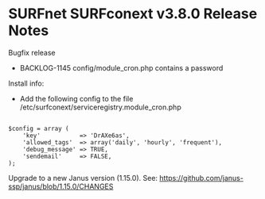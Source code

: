 # SURFnet SURFconext v3.8.0 Release Notes #

Bugfix release
* BACKLOG-1145 config/module_cron.php contains a password

Install info:
* Add the following config to the file /etc/surfconext/serviceregistry.module_cron.php

<code>
$config = array (
	'key'           => 'DrAXe6as',
	'allowed_tags'  => array('daily', 'hourly', 'frequent'),
	'debug_message' => TRUE,
	'sendemail'     => FALSE,
);
</code>

Upgrade to a new Janus version (1.15.0). See:
https://github.com/janus-ssp/janus/blob/1.15.0/CHANGES
